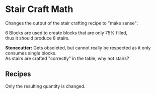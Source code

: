 # Stair Craft Math

Changes the output of the stair crafting recipe to "make sense":


6 Blocks are used to create blocks that are only 75% filled,   
thus it should produce 8 stairs.

**Stonecutter:** Gets obsoleted, but cannot really be respected as it only consumes single blocks.   
As stairs are crafted "correctly" in the table, why not stairs?

## Recipes

Only the resulting quantity is changed.
